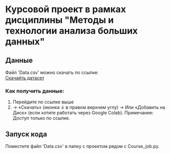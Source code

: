 # Курсовой проект в рамках дисциплины "Методы и технологии анализа больших данных"

## Данные
Файл 'Data.csv' можно скачать по ссылке:  
[Скачайть датасет](https://drive.google.com/file/d/10qRhOjOCIsv2rEUIr2p_3rc2njtygvP1/view?usp=drive_link)

### Как получить данные:
1. Перейдите по ссылке выше
2. → «Скачать» (иконка ↓ в правом верхнем углу)
   → Или «Добавить на Диск» (если хотите работать через Google Colab).
Примечание: Доступ только по ссылке.

## Запуск кода
Поместите файл 'Data.csv' в папку с проектом рядом с Course_job.py.
